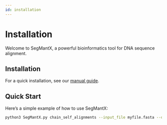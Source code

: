 ```yaml
---
id: installation
---
```


# Installation

Welcome to SegMantX, a powerful bioinformatics tool for DNA sequence alignment.

## Installation

For a quick installation, see our [manual guide](manual.md).

## Quick Start

Here’s a simple example of how to use SegMantX:

```bash
python3 SegMantX.py chain_self_alignments --input_file myfile.fasta --output_file result.txt

